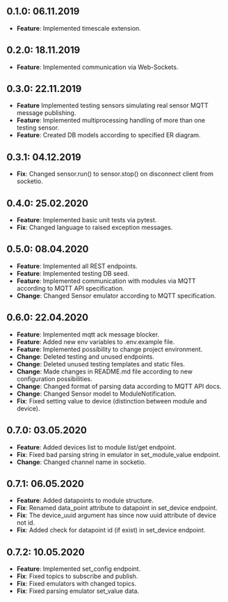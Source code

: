 ## 0.1.0: 06.11.2019

- **Feature**: Implemented timescale extension.

## 0.2.0: 18.11.2019

- **Feature**: Implemented communication via Web-Sockets.

## 0.3.0: 22.11.2019

- **Feature** Implemented testing sensors simulating real sensor MQTT message publishing.
- **Feature**: Implemented multiprocessing handling of more than one testing sensor.
- **Feature**: Created DB models according to specified ER diagram.

## 0.3.1: 04.12.2019

- **Fix**: Changed sensor.run() to sensor.stop() on disconnect client from socketio.

## 0.4.0: 25.02.2020

- **Feature**: Implemented basic unit tests via pytest.
- **Fix**: Changed language to raised exception messages.

## 0.5.0: 08.04.2020

- **Feature**: Implemented all REST endpoints.
- **Feature**: Implemented testing DB seed.
- **Feature**: Implemented communication with modules via MQTT according to MQTT API specification.
- **Change**: Changed Sensor emulator according to MQTT specification.

## 0.6.0: 22.04.2020

- **Feature**: Implemented mqtt ack message blocker.
- **Feature**: Added new env variables to .env.example file.
- **Feature**: Implemented possibility to change project environment.
- **Change**: Deleted testing and unused endpoints.
- **Change**: Deleted unused testing templates and static files.
- **Change**: Made changes in README.md file according to new configuration possibilities.
- **Change**: Changed format of parsing data according to MQTT API docs.
- **Change**: Changed Sensor model to ModuleNotification.
- **Fix**: Fixed setting value to device (distinction between module and device).

## 0.7.0: 03.05.2020

- **Feature**: Added devices list to module list/get endpoint.
- **Fix**: Fixed bad parsing string in emulator in set_module_value endpoint.
- **Change**: Changed channel name in socketio.

## 0.7.1: 06.05.2020

- **Feature**: Added datapoints to module structure.
- **Fix**: Renamed data_point attribute to datapoint in set_device endpoint.
- **Fix**: The device_uuid argument has since now uuid attribute of device not id.
- **Fix**: Added check for datapoint id (if exist) in set_device endpoint.

## 0.7.2: 10.05.2020

- **Feature**: Implemented set_config endpoint.
- **Fix**: Fixed topics to subscribe and publish.
- **Fix**: Fixed emulators with changed topics.
- **Fix**: Fixed parsing emulator set_value data.
